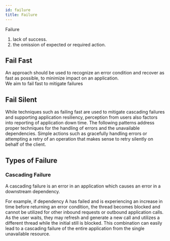 ```yaml
---
id: failure
title: Failure
---
```


Failure

1. lack of success.
1. the omission of expected or required action.

## Fail Fast

An approach should be used to recognize an error condition and recover as fast as possible, to minimize impact on an application.  
We aim to fail fast to mitigate failures

## Fail Silent

While techniques such as failing fast are used to mitigate cascading failures and supporting application resiliency, perception from users also factors into reporting of application down time. The following patterns address proper techniques for the handling of errors and the unavailable dependencies. Simple actions such as gracefully handling errors or attempting a retry of an operation that makes sense to retry silently on behalf of the client.

## Types of Failure

### Cascading Failure

A cascading failure is an error in an application which causes an error in a downstream dependency.  

For example, if dependency A has failed and is experiencing an increase in time before returning an error condition, the thread becomes blocked and cannot be utilized for other inbound requests or outbound application calls. As the user waits, they may refresh and generate a new call and utilizes a different thread while the initial still is blocked. This combination can easily lead to a cascading failure of the entire application from the single unavailable resource.


